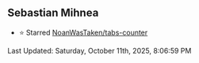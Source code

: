 <h2>Sebastian Mihnea</h2>

<!--RECENT_ACTIVITY:start-->
- ⭐ Starred [NoanWasTaken/tabs-counter](https://github.com/NoanWasTaken/tabs-counter)<br>
<!--RECENT_ACTIVITY:end-->
<!--RECENT_ACTIVITY:last_update-->
Last Updated: Saturday, October 11th, 2025, 8:06:59 PM
<!--RECENT_ACTIVITY:last_update_end-->

<!---LOL-STATS-START-HERE--->
<!---LOL-STATS-END-HERE--->
